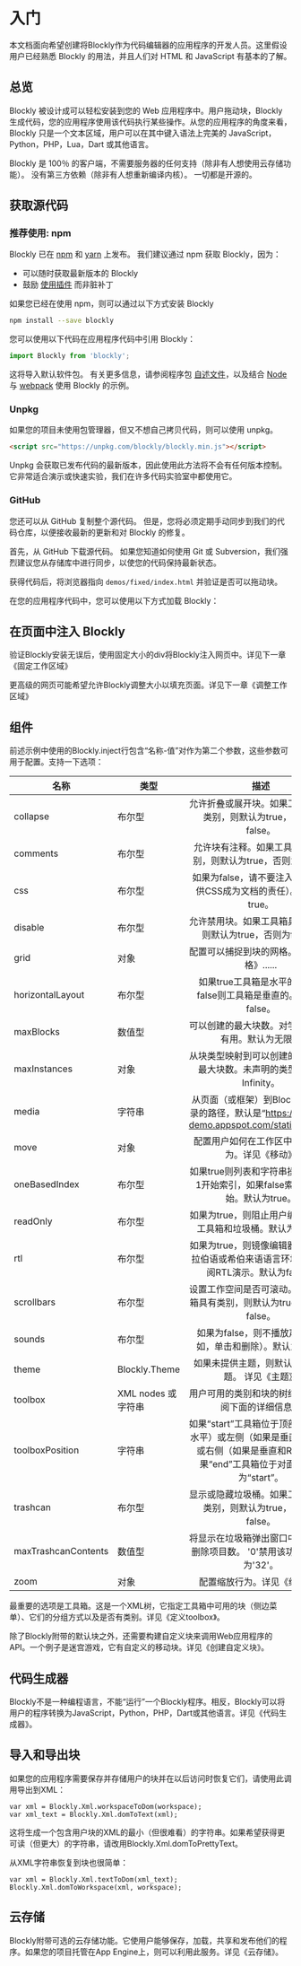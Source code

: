 # 入门

本文档面向希望创建将Blockly作为代码编辑器的应用程序的开发人员。这里假设用户已经熟悉 Blockly 的用法，并且人们对 HTML 和 JavaScript 有基本的了解。

## 总览
Blockly 被设计成可以轻松安装到您的 Web 应用程序中。用户拖动块，Blockly 生成代码，您的应用程序使用该代码执行某些操作。从您的应用程序的角度来看，Blockly 只是一个文本区域，用户可以在其中键入语法上完美的 JavaScript，Python，PHP，Lua，Dart 或其他语言。

Blockly 是 100％ 的客户端，不需要服务器的任何支持（除非有人想使用云存储功能）。 没有第三方依赖（除非有人想重新编译内核）。 一切都是开源的。
## 获取源代码

### 推荐使用: npm

Blockly 已在 [npm](https://www.npmjs.com/package/blockly) 和 [yarn](https://yarnpkg.com/package/blockly) 上发布。 我们建议通过 npm 获取 Blockly，因为：

- 可以随时获取最新版本的 Blockly
- 鼓励 [使用插件](/guides/plugins/overview) 而非脏补丁

如果您已经在使用 npm，则可以通过以下方式安装 Blockly

```bash
npm install --save blockly
```
您可以使用以下代码在应用程序代码中引用 Blockly：

```javascript
import Blockly from 'blockly';
```

这将导入默认软件包。 有关更多信息，请参阅程序包 [自述文件](https://www.npmjs.com/package/blockly)，以及结合 [Node](https://github.com/google/blockly-samples/tree/master/examples/blockly-node) 与 [webpack](https://github.com/google/blockly-samples/tree/master/examples/blockly-webpack) 使用 Blockly 的示例。

### Unpkg

如果您的项目未使用包管理器，但又不想自己拷贝代码，则可以使用 unpkg。

```html
<script src="https://unpkg.com/blockly/blockly.min.js"></script>
```
Unpkg 会获取已发布代码的最新版本，因此使用此方法将不会有任何版本控制。 它非常适合演示或快速实验，我们在许多代码实验室中都使用它。

### GitHub

您还可以从 GitHub 复制整个源代码。 但是，您将必须定期手动同步到我们的代码仓库，以便接收最新的更新和对 Blockly 的修复。

首先，从 GitHub 下载源代码。 如果您知道如何使用 Git 或 Subversion，我们强烈建议您从存储库中进行同步，以使您的代码保持最新状态。


获得代码后，将浏览器指向 `demos/fixed/index.html` 并验证是否可以拖动块。

在您的应用程序代码中，您可以使用以下方式加载 Blockly：
## 在页面中注入 Blockly

验证Blockly安装无误后，使用固定大小的div将Blockly注入网页中。详见下一章《固定工作区域》

更高级的网页可能希望允许Blockly调整大小以填充页面。详见下一章《调整工作区域》

## 组件
前述示例中使用的Blockly.inject行包含“名称-值”对作为第二个参数，这些参数可用于配置。支持一下选项：

| 名称 | 类型 | 描述 |
| --- | --- | :-----:|
| collapse | 布尔型 | 允许折叠或展开块。如果工具箱具有类别，则默认为true，否则为false。 |
| comments | 布尔型 | 允许块有注释。如果工具箱具有类别，则默认为true，否则为false。 |
| css | 布尔型 | 如果为false，请不要注入CSS（提供CSS成为文档的责任）。默认为true。 |
| disable | 布尔型 | 允许禁用块。如果工具箱具有类别，则默认为true，否则为false。 |
| grid | 对象 | 配置可以捕捉到块的网格。详见《网格》...... |
| horizontalLayout | 布尔型 | 如果true工具箱是水平的，如果false则工具箱是垂直的。默认为false。 |
| maxBlocks | 数值型 | 可以创建的最大块数。对学生练习很有用。默认为无限。 |
| maxInstances | 对象 | 从块类型映射到可以创建的该类型的最大块数。未声明的类型默认为Infinity。 |
| media | 字符串 | 从页面（或框架）到Blockly媒体目录的路径，默认是“https://blockly-demo.appspot.com/static/media/” |
| move | 对象 | 配置用户如何在工作区中移动的行为。详见《移动》 |
| oneBasedIndex | 布尔型 | 如果true则列表和字符串操作应该从1开始索引，如果false索引从0开始。默认为true。 |
| readOnly | 布尔型 | 如果为true，则阻止用户编辑。隐藏工具箱和垃圾桶。默认为false。 |
| rtl | 布尔型 | 如果为true，则镜像编辑器（对于阿拉伯语或希伯来语语言环境）。请参阅RTL演示。默认为false。 |
| scrollbars | 布尔型 | 设置工作空间是否可滚动。如果工具箱具有类别，则默认为true，否则为false。 |
| sounds | 布尔型 | 如果为false，则不播放声音（例如，单击和删除）。默认为true。 |
| theme | Blockly.Theme | 如果未提供主题，则默认为经典主题。 详见《主题》|
| toolbox | XML nodes 或 字符串 | 用户可用的类别和块的树结构。请参阅下面的详细信息。 |
| toolboxPosition | 字符串 | 如果“start”工具箱位于顶部（如果是水平）或左侧（如果是垂直和LTR）或右侧（如果是垂直和RTL）。如果“end”工具箱位于对面。默认为“start”。 |
| trashcan | 布尔型 | 显示或隐藏垃圾桶。如果工具箱具有类别，则默认为true，否则为false。 |
| maxTrashcanContents | 数值型 | 将显示在垃圾箱弹出窗口中的最大已删除项目数。 '0'禁用该功能。默认为'32'。 |
| zoom | 对象 | 配置缩放行为。详见《缩放》... |

最重要的选项是工具箱。这是一个XML树，它指定工具箱中可用的块（侧边菜单）、它们的分组方式以及是否有类别。详见《定义toolbox》。

除了Blockly附带的默认块之外，还需要构建自定义块来调用Web应用程序的API。一个例子是迷宫游戏，它有自定义的移动块。详见《创建自定义块》。

## 代码生成器
Blockly不是一种编程语言，不能“运行”一个Blockly程序。相反，Blockly可以将用户的程序转换为JavaScript，Python，PHP，Dart或其他语言。详见《代码生成器》。

## 导入和导出块
如果您的应用程序需要保存并存储用户的块并在以后访问时恢复它们，请使用此调用导出到XML：
```
var xml = Blockly.Xml.workspaceToDom(workspace);
var xml_text = Blockly.Xml.domToText(xml);
```
这将生成一个包含用户块的XML的最小（但很难看）的字符串。如果希望获得更可读（但更大）的字符串，请改用Blockly.Xml.domToPrettyText。

从XML字符串恢复到块也很简单：
```
var xml = Blockly.Xml.textToDom(xml_text);
Blockly.Xml.domToWorkspace(xml, workspace);
```

## 云存储
Blockly附带可选的云存储功能。它使用户能够保存，加载，共享和发布他们的程序。如果您的项目托管在App Engine上，则可以利用此服务。详见《云存储》。